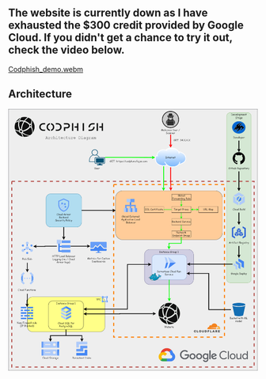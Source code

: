 ## The website is currently down as I have exhausted the $300 credit provided by Google Cloud. If you didn't get a chance to try it out, check the video below.

[Codphish_demo.webm](https://github.com/user-attachments/assets/25cebb3d-3a06-42f8-9eb2-56d4adc34af2)

## Architecture

![diagram](/assets/DIAGRAMA.png)
